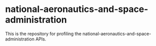 # national-aeronautics-and-space-administration
This is the repository for profiling the national-aeronautics-and-space-administration APIs.
